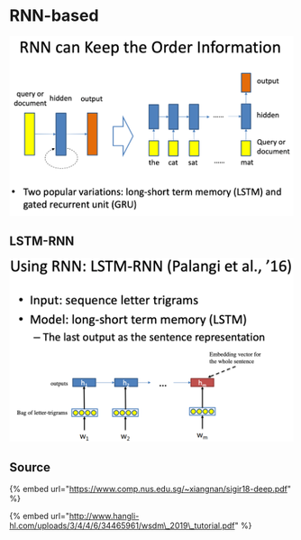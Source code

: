 # RNN-based

![](../../../../../../.gitbook/assets/lark20190528154613.png)

## LSTM-RNN

![](../../../../../../.gitbook/assets/lark20190528170208.png)

## Source

{% embed url="https://www.comp.nus.edu.sg/~xiangnan/sigir18-deep.pdf" %}

{% embed url="http://www.hangli-hl.com/uploads/3/4/4/6/34465961/wsdm\_2019\_tutorial.pdf" %}

